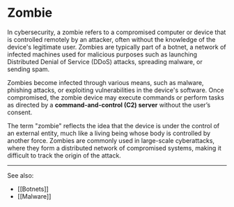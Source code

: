 
# Zombie

In cybersecurity, a zombie refers to a compromised computer or device that is controlled remotely by an attacker, often without the knowledge of the device's legitimate user. Zombies are typically part of a botnet, a network of infected machines used for malicious purposes such as launching Distributed Denial of Service (DDoS) attacks, spreading malware, or sending spam.

Zombies become infected through various means, such as malware, phishing attacks, or exploiting vulnerabilities in the device's software. Once compromised, the zombie device may execute commands or perform tasks as directed by a **command-and-control (C2) server** without the user’s consent.

The term "zombie" reflects the idea that the device is under the control of an external entity, much like a living being whose body is controlled by another force. Zombies are commonly used in large-scale cyberattacks, where they form a distributed network of compromised systems, making it difficult to track the origin of the attack.

---

See also:

- [[Botnets]]
- [[Malware]]